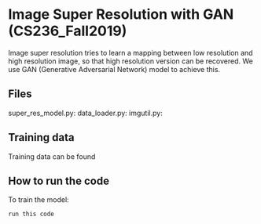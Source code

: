 # Image Super Resolution with GAN (CS236_Fall2019)
Image super resolution tries to learn a mapping between low resolution and high resolution image, so that high resolution version can be recovered. We use GAN (Generative Adversarial Network) model to achieve this.

## Files
super_res_model.py:
data_loader.py:
imgutil.py:

## Training data
Training data can be found 

## How to run the code
To train the model:
```
run this code
```
